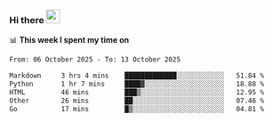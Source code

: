 ### Hi there <a href="https://www.gautamkrishnar.com/"><img src="https://media.giphy.com/media/hvRJCLFzcasrR4ia7z/giphy.gif" width="25px"></a>

📊 **This week I spent my time on**

<!--START_SECTION:waka-->

```txt
From: 06 October 2025 - To: 13 October 2025

Markdown     3 hrs 4 mins    █████████████░░░░░░░░░░░░   51.84 %
Python       1 hr 7 mins     ████▓░░░░░░░░░░░░░░░░░░░░   18.88 %
HTML         46 mins         ███▒░░░░░░░░░░░░░░░░░░░░░   12.95 %
Other        26 mins         ██░░░░░░░░░░░░░░░░░░░░░░░   07.46 %
Go           17 mins         █▒░░░░░░░░░░░░░░░░░░░░░░░   04.81 %
```

<!--END_SECTION:waka-->
